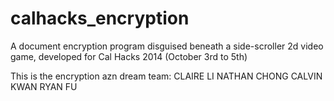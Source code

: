calhacks_encryption
===================

A document encryption program disguised beneath a side-scroller 2d video game, developed for Cal Hacks 2014 (October 3rd to 5th)

This is the encryption azn dream team:
CLAIRE LI
NATHAN CHONG
CALVIN KWAN
RYAN FU
